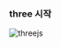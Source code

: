 ### three 시작

![threejs](https://user-images.githubusercontent.com/90435185/210198172-3e4eef74-287a-40c3-8394-43e65c2c8a58.gif)
